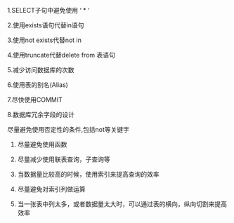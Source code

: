 1.SELECT子句中避免使用 ‘ \* ‘

2.使用exists语句代替in语句

3.使用not exists代替not in

4.使用truncate代替delete from 表语句

5.减少访问数据库的次数

6.使用表的别名\(Alias\)

7.尽快使用COMMIT

8.数据库冗余字段的设计



尽量避免使用否定性的条件,包括not等关键字

1. 尽量避免使用函数

2. 尽量减少使用联表查询，子查询等

3. 当数据量比较高的时候，使用索引来提高查询的效率

4. 尽量避免对索引列做运算

5. 当一张表中列太多，或者数据量太大时，可以通过表的横向，纵向切割来提高效率



